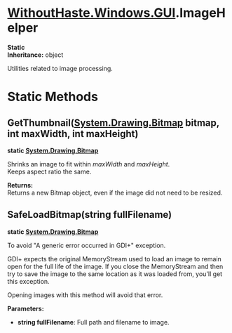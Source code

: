 # [WithoutHaste.Windows.GUI](TableOfContents.WithoutHaste.Windows.GUI.md).ImageHelper

**Static**  
**Inheritance:** object  

Utilities related to image processing.  

# Static Methods

## GetThumbnail([System.Drawing.Bitmap](https://docs.microsoft.com/en-us/dotnet/api/system.drawing.bitmap) bitmap, int maxWidth, int maxHeight)

**static [System.Drawing.Bitmap](https://docs.microsoft.com/en-us/dotnet/api/system.drawing.bitmap)**  

Shrinks an image to fit within _maxWidth_ and _maxHeight_.  
Keeps aspect ratio the same.  

**Returns:**  
Returns a new Bitmap object, even if the image did not need to be resized.  

## SafeLoadBitmap(string fullFilename)

**static [System.Drawing.Bitmap](https://docs.microsoft.com/en-us/dotnet/api/system.drawing.bitmap)**  

To avoid "A generic error occurred in GDI+" exception.  

GDI+ expects the original MemoryStream used to load an image to remain open for the full life of the image. If you close the MemoryStream and then try to save the image to the same location as it was loaded from, you'll get this exception.  

Opening images with this method will avoid that error.  

**Parameters:**  
* **string fullFilename**: Full path and filename to image.  

